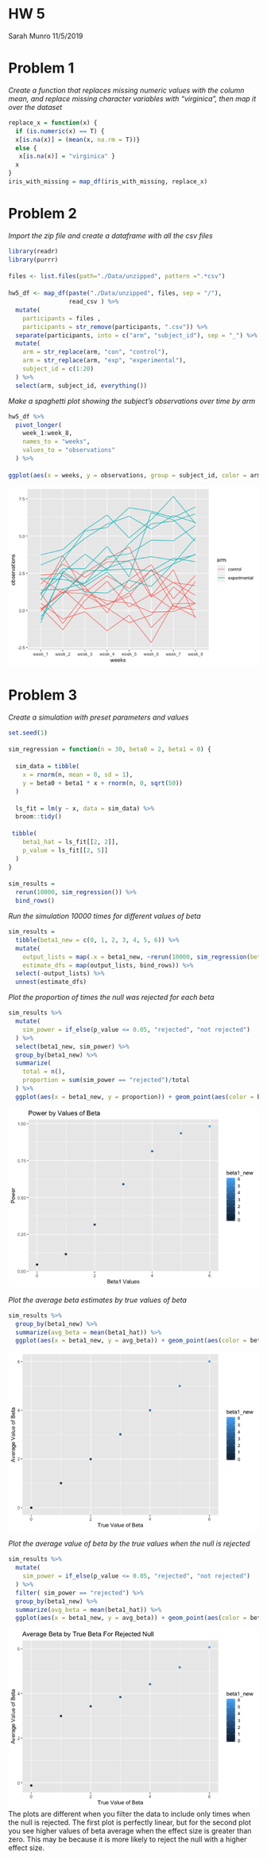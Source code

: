 HW 5
================
Sarah Munro
11/5/2019

# Problem 1

*Create a function that replaces missing numeric values with the column
mean, and replace missing character variables with “virginica”, then map
it over the dataset*

``` r
replace_x = function(x) {
  if (is.numeric(x) == T) {
  x[is.na(x)] = (mean(x, na.rm = T))}
  else {
   x[is.na(x)] = "virginica" }
  x
}
iris_with_missing = map_df(iris_with_missing, replace_x)
```

# Problem 2

*Import the zip file and create a dataframe with all the csv files*

``` r
library(readr)
library(purrr)

files <- list.files(path="./Data/unzipped", pattern =".*csv")

hw5_df <- map_df(paste("./Data/unzipped", files, sep = "/"), 
                 read_csv ) %>% 
  mutate(
    participants = files ,
    participants = str_remove(participants, ".csv")) %>%
  separate(participants, into = c("arm", "subject_id"), sep = "_") %>%
  mutate(
    arm = str_replace(arm, "con", "control"),
    arm = str_replace(arm, "exp", "experimental"),
    subject_id = c(1:20)
  ) %>%
  select(arm, subject_id, everything())
```

*Make a spaghetti plot showing the subject’s observations over time by
arm*

``` r
hw5_df %>%
  pivot_longer(
    week_1:week_8,
    names_to = "weeks",
    values_to = "observations"
  ) %>%

ggplot(aes(x = weeks, y = observations, group = subject_id, color = arm)) + geom_line()
```

![](HW-5_files/figure-gfm/unnamed-chunk-3-1.png)<!-- -->

# Problem 3

*Create a simulation with preset parameters and values*

``` r
set.seed(1)

sim_regression = function(n = 30, beta0 = 2, beta1 = 0) {
  
  sim_data = tibble(
    x = rnorm(n, mean = 0, sd = 1),
    y = beta0 + beta1 * x + rnorm(n, 0, sqrt(50))
  )
  
  ls_fit = lm(y ~ x, data = sim_data) %>%
  broom::tidy()
  
 tibble(
    beta1_hat = ls_fit[[2, 2]],
    p_value = ls_fit[[2, 5]]
  )
}

sim_results = 
  rerun(10000, sim_regression()) %>% 
  bind_rows()
```

*Run the simulation 10000 times for different values of beta*

``` r
sim_results = 
  tibble(beta1_new = c(0, 1, 2, 3, 4, 5, 6)) %>% 
  mutate(
    output_lists = map(.x = beta1_new, ~rerun(10000, sim_regression(beta1 = .x))),
    estimate_dfs = map(output_lists, bind_rows)) %>% 
  select(-output_lists) %>% 
  unnest(estimate_dfs)
```

*Plot the proportion of times the null was rejected for each beta*

``` r
sim_results %>%
  mutate(
    sim_power = if_else(p_value <= 0.05, "rejected", "not rejected")
  ) %>%
  select(beta1_new, sim_power) %>%
  group_by(beta1_new) %>%
  summarize(
    total = n(),
    proportion = sum(sim_power == "rejected")/total 
  ) %>%
  ggplot(aes(x = beta1_new, y = proportion)) + geom_point(aes(color = beta1_new)) + labs( title = "Power by Values of Beta", x = "Beta1 Values", y = "Power" )
```

![](HW-5_files/figure-gfm/unnamed-chunk-6-1.png)<!-- -->

*Plot the average beta estimates by true values of beta*

``` r
sim_results %>%
  group_by(beta1_new) %>%
  summarize(avg_beta = mean(beta1_hat)) %>%
  ggplot(aes(x = beta1_new, y = avg_beta)) + geom_point(aes(color = beta1_new)) + labs(x = "True Value of Beta", y = "Average Value of Beta")
```

![](HW-5_files/figure-gfm/unnamed-chunk-7-1.png)<!-- -->

*Plot the average value of beta by the true values when the null is
rejected*

``` r
sim_results %>%
  mutate(
    sim_power = if_else(p_value <= 0.05, "rejected", "not rejected")
  ) %>%
  filter( sim_power == "rejected") %>%
  group_by(beta1_new) %>%
  summarize(avg_beta = mean(beta1_hat)) %>%
  ggplot(aes(x = beta1_new, y = avg_beta)) + geom_point(aes(color = beta1_new)) + labs(title = "Average Beta by True Beta For Rejected Null", x = "True Value of Beta", y = "Average Value of Beta")
```

![](HW-5_files/figure-gfm/unnamed-chunk-8-1.png)<!-- --> The plots are
different when you filter the data to include only times when the null
is rejected. The first plot is perfectly linear, but for the second plot
you see higher values of beta average when the effect size is greater
than zero. This may be because it is more likely to reject the null with
a higher effect size.
